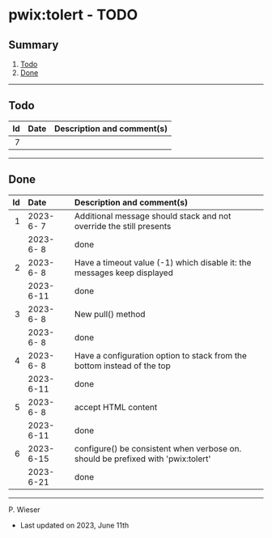 # pwix:tolert - TODO

## Summary

1. [Todo](#todo)
2. [Done](#done)

---
## Todo

|   Id | Date       | Description and comment(s) |
| ---: | :---       | :---                       |
|    7 |  |  |

---
## Done

|   Id | Date       | Description and comment(s) |
| ---: | :---       | :---                       |
|    1 | 2023- 6- 7 | Additional message should stack and not override the still presents |
|      | 2023- 6- 8 | done |
|    2 | 2023- 6- 8 | Have a timeout value (-1) which disable it: the messages keep displayed |
|      | 2023- 6-11 | done |
|    3 | 2023- 6- 8 | New pull() method |
|      | 2023- 6- 8 | done |
|    4 | 2023- 6- 8 | Have a configuration option to stack from the bottom instead of the top |
|      | 2023- 6-11 | done |
|    5 | 2023- 6- 8 | accept HTML content |
|      | 2023- 6-11 | done |
|    6 | 2023- 6-15 | configure() be consistent when verbose on. should be prefixed with 'pwix:tolert'  |
|      | 2023- 6-21 | done |

---
P. Wieser
- Last updated on 2023, June 11th
